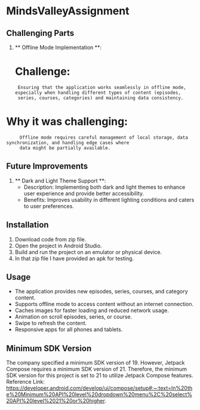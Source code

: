 # MindsValleyAssignment

## Challenging Parts
1. ** Offline Mode Implementation **:
   # Challenge: 
        Ensuring that the application works seamlessly in offline mode, especially when handling different types of content (episodes, 
        series, courses, categories) and maintaining data consistency.
 
  #  Why it was challenging:
         Offline mode requires careful management of local storage, data synchronization, and handling edge cases where 
         data might be partially available.

## Future Improvements
  1. ** Dark and Light Theme Support **:
     -  Description: Implementing both dark and light themes to enhance user experience and provide better accessibility.
     -  Benefits: Improves usability in different lighting conditions and caters to user preferences.
    
## Installation
1. Download code from zip file.
2. Open the project in Android Studio.
3. Build and run the project on an emulator or physical device.
4. In that zip file I have provided an apk for testing.

## Usage
- The application provides new episodes, series, courses, and category content.
- Supports offline mode to access content without an internet connection.
- Caches images for faster loading and reduced network usage.
- Animation on scroll episodes, series, or course.
- Swipe to refresh the content.
- Responsive apps for all phones and tablets.

## Minimum SDK Version
The company specified a minimum SDK version of 19. However, Jetpack Compose requires a minimum SDK version of 21. Therefore, the minimum SDK version for this project is set to 21 to utilize Jetpack Compose features.
Reference Link: https://developer.android.com/develop/ui/compose/setup#:~:text=In%20the%20Minimum%20API%20level%20dropdown%20menu%2C%20select%20API%20level%2021%20or%20higher.

